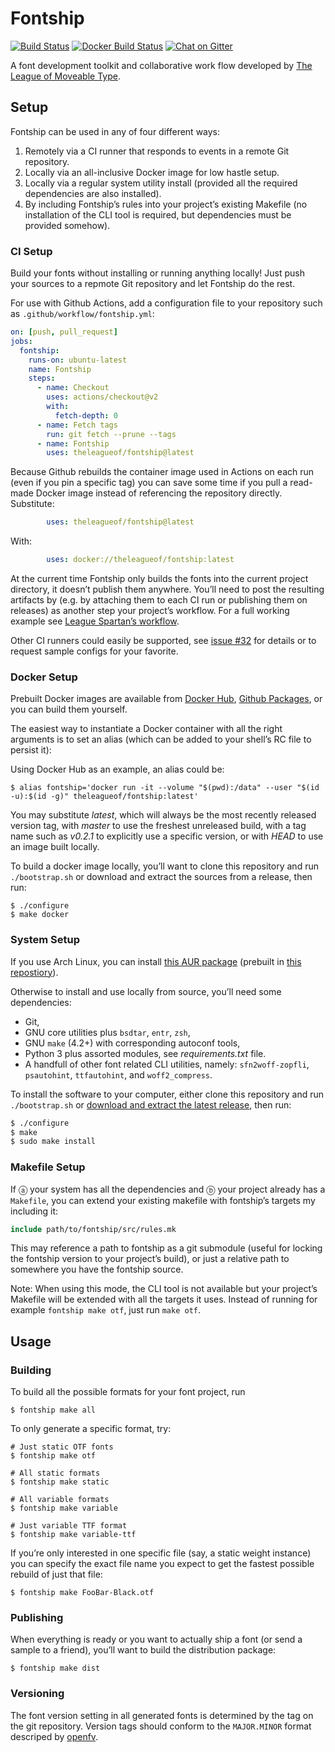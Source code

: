 # Fontship

[![Build Status](https://img.shields.io/github/workflow/status/theleagueof/fontship/Build?label=Build&logo=Github)](https://github.com/theleagueof/fontship/actions?workflow=Build)
[![Docker Build Status](https://img.shields.io/docker/cloud/build/theleagueof/fontship?label=Docker%20Build&logo=Docker)](https://hub.docker.com/repository/docker/theleagueof/fontship/builds)
[![Chat on Gitter](https://img.shields.io/gitter/room/theleagueof/tooling?color=blue&label=Chat&logo=Gitter)](https://gitter.im/theleagueof/tooling?utm_source=badge&utm_medium=badge&utm_campaign=pr-badge&utm_content=badge)

A font development toolkit and collaborative work flow developed by [The
League of Moveable Type](https://www.theleagueofmoveabletype.com/).

## Setup

Fontship can be used in any of four different ways:

1. Remotely via a CI runner that responds to events in a remote Git repository.
2. Locally via an all-inclusive Docker image for low hastle setup.
3. Locally via a regular system utility install (provided all the required dependencies are also installed).
4. By including Fontship’s rules into your project’s existing Makefile (no installation of the CLI tool is required, but dependencies must be provided somehow).

### CI Setup

Build your fonts without installing or running anything locally! Just push your sources to a repmote Git repository and let Fontship do the rest.

For use with Github Actions, add a configuration file to your repository such as `.github/workflow/fontship.yml`:

```yaml
on: [push, pull_request]
jobs:
  fontship:
    runs-on: ubuntu-latest
    name: Fontship
    steps:
      - name: Checkout
        uses: actions/checkout@v2
        with:
          fetch-depth: 0
      - name: Fetch tags
        run: git fetch --prune --tags
      - name: Fontship
        uses: theleagueof/fontship@latest
```

Because Github rebuilds the container image used in Actions on each run (even if you pin a specific tag) you can save some time if you pull a read-made Docker image instead of referencing the repository directly. Substitute:

```yaml
        uses: theleagueof/fontship@latest
```

With:

```yaml
        uses: docker://theleagueof/fontship:latest
```

At the current time Fontship only builds the fonts into the current project directory, it doesn’t publish them anywhere. You’ll need to post the resulting artifacts by (e.g. by attaching them to each CI run or publishing them on releases) as another step your project’s workflow. For a full working example see [League Spartan’s workflow](https://github.com/theleagueof/league-spartan/blob/master/.github/workflow/fontship.yml).

Other CI runners could easily be supported, see [issue #32](https://github.com/theleagueof/fontship/issues/32) for details or to request sample configs for your favorite.

### Docker Setup

Prebuilt Docker images are available from [Docker Hub](https://hub.docker.com/repository/docker/theleagueof/fontship), [Github Packages](https://github.com/theleagueof/fontship/packages), or you can build them yourself.

The easiest way to instantiate a Docker container with all the right arguments is to set an alias (which can be added to your shell’s RC file to persist it):

Using Docker Hub as an example, an alias could be:

```console
$ alias fontship='docker run -it --volume "$(pwd):/data" --user "$(id -u):$(id -g)" theleagueof/fontship:latest'
```

You may substitute *latest*, which will always be the most recently released version tag, with *master* to use the freshest unreleased build, with a tag name such as *v0.2.1* to explicitly use a specific version, or with *HEAD* to use an image built locally.

To build a docker image locally, you’ll want to clone this repository and run `./bootstrap.sh` or download and extract the sources from a release, then run:

```console
$ ./configure
$ make docker
```

### System Setup

If you use Arch Linux, you can install [this AUR package](https://aur.archlinux.org/packages/fontship) (prebuilt in [this repostiory](https://wiki.archlinux.org/index.php/Unofficial_user_repositories#alerque)).

Otherwise to install and use locally from source, you’ll need some dependencies:

* Git,
* GNU core utilities plus `bsdtar`, `entr`, `zsh`,
* GNU `make` (4.2+) with corresponding autoconf tools,
* Python 3 plus assorted modules, see *requirements.txt* file.
* A handfull of other font related CLI utilities, namely: `sfn2woff-zopfli`, `psautohint`, `ttfautohint`, and `woff2_compress`.

To install the software to your computer, either clone this repository and run `./bootstrap.sh` or [download and extract the latest release](https://github.com/theleagueof/fontship/releases), then run:

```sh
$ ./configure
$ make
$ sudo make install
```

### Makefile Setup

If ⓐ your system has all the dependencies and ⓑ your project already has a `Makefile`, you can extend your existing makefile with fontship’s targets my including it:

```makefile
include path/to/fontship/src/rules.mk
```

This may reference a path to fontship as a git submodule (useful for locking the fontship version to your project’s build), or just a relative path to somewhere you have the fontship source.

Note: When using this mode, the CLI tool is not available but your project’s Makefile will be extended with all the targets it uses. Instead of running for example `fontship make otf`, just run `make otf`.

## Usage

### Building

To build all the possible formats for your font project, run

```console
$ fontship make all
```

To only generate a specific format, try:

```console
# Just static OTF fonts
$ fontship make otf

# All static formats
$ fontship make static

# All variable formats
$ fontship make variable

# Just variable TTF format
$ fontship make variable-ttf
```

If you’re only interested in one specific file (say, a static weight instance) you can specify the exact file name you expect to get the fastest possible rebuild of just that file:

```console
$ fontship make FooBar-Black.otf
```

### Publishing

When everything is ready or you want to actually ship a font (or send a sample to a friend), you’ll want to build the distribution package:

```console
$ fontship make dist
```

### Versioning

The font version setting in all generated fonts is determined by the tag on the git repository. Version tags should conform to the `MAJOR.MINOR` format descriped by [openfv](https://github.com/openfv/openfv#3-version-number-semantics).

